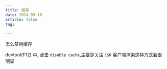 ```yaml
---
title: 缓存
date: 2024-05-10
article: false
tag:

---
```


怎么禁用缓存  
  
devtool(F12) 中, 点击 `disable cache`,主要是关注 `CSR` 客户端渲染这种方式会很明显  




